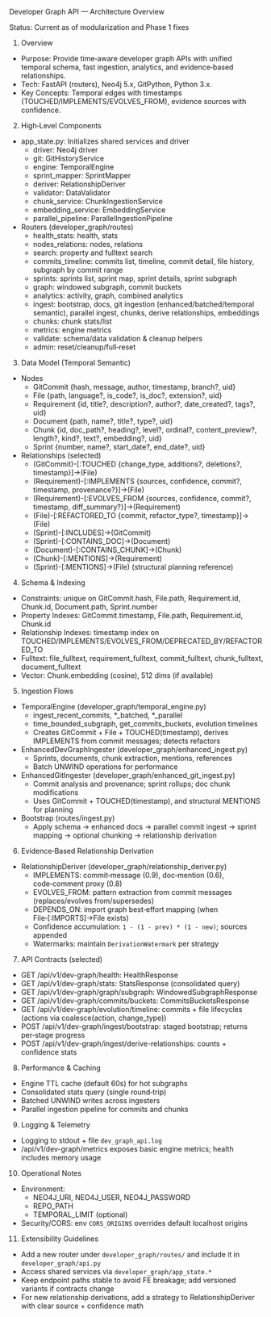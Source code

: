Developer Graph API — Architecture Overview

Status: Current as of modularization and Phase 1 fixes

1. Overview
- Purpose: Provide time‑aware developer graph APIs with unified temporal schema, fast ingestion, analytics, and evidence‑based relationships.
- Tech: FastAPI (routers), Neo4j 5.x, GitPython, Python 3.x.
- Key Concepts: Temporal edges with timestamps (TOUCHED/IMPLEMENTS/EVOLVES_FROM), evidence sources with confidence.

2. High‑Level Components
- app_state.py: Initializes shared services and driver
  - driver: Neo4j driver
  - git: GitHistoryService
  - engine: TemporalEngine
  - sprint_mapper: SprintMapper
  - deriver: RelationshipDeriver
  - validator: DataValidator
  - chunk_service: ChunkIngestionService
  - embedding_service: EmbeddingService
  - parallel_pipeline: ParallelIngestionPipeline
- Routers (developer_graph/routes)
  - health_stats: health, stats
  - nodes_relations: nodes, relations
  - search: property and fulltext search
  - commits_timeline: commits list, timeline, commit detail, file history, subgraph by commit range
  - sprints: sprints list, sprint map, sprint details, sprint subgraph
  - graph: windowed subgraph, commit buckets
  - analytics: activity, graph, combined analytics
  - ingest: bootstrap, docs, git ingestion (enhanced/batched/temporal semantic), parallel ingest, chunks, derive relationships, embeddings
  - chunks: chunk stats/list
  - metrics: engine metrics
  - validate: schema/data validation & cleanup helpers
  - admin: reset/cleanup/full‑reset

3. Data Model (Temporal Semantic)
- Nodes
  - GitCommit {hash, message, author, timestamp, branch?, uid}
  - File {path, language?, is_code?, is_doc?, extension?, uid}
  - Requirement {id, title?, description?, author?, date_created?, tags?, uid}
  - Document {path, name?, title?, type?, uid}
  - Chunk {id, doc_path?, heading?, level?, ordinal?, content_preview?, length?, kind?, text?, embedding?, uid}
  - Sprint {number, name?, start_date?, end_date?, uid}
- Relationships (selected)
  - (GitCommit)-[:TOUCHED {change_type, additions?, deletions?, timestamp}]->(File)
  - (Requirement)-[:IMPLEMENTS {sources, confidence, commit?, timestamp, provenance?}]->(File)
  - (Requirement)-[:EVOLVES_FROM {sources, confidence, commit?, timestamp, diff_summary?}]->(Requirement)
  - (File)-[:REFACTORED_TO {commit, refactor_type?, timestamp}]->(File)
  - (Sprint)-[:INCLUDES]->(GitCommit)
  - (Sprint)-[:CONTAINS_DOC]->(Document)
  - (Document)-[:CONTAINS_CHUNK]->(Chunk)
  - (Chunk)-[:MENTIONS]->(Requirement)
  - (Sprint)-[:MENTIONS]->(File) (structural planning reference)

4. Schema & Indexing
- Constraints: unique on GitCommit.hash, File.path, Requirement.id, Chunk.id, Document.path, Sprint.number
- Property Indexes: GitCommit.timestamp, File.path, Requirement.id, Chunk.id
- Relationship Indexes: timestamp index on TOUCHED/IMPLEMENTS/EVOLVES_FROM/DEPRECATED_BY/REFACTORED_TO
- Fulltext: file_fulltext, requirement_fulltext, commit_fulltext, chunk_fulltext, document_fulltext
- Vector: Chunk.embedding (cosine), 512 dims (if available)

5. Ingestion Flows
- TemporalEngine (developer_graph/temporal_engine.py)
  - ingest_recent_commits, *_batched, *_parallel
  - time_bounded_subgraph, get_commits_buckets, evolution timelines
  - Creates GitCommit + File + TOUCHED(timestamp), derives IMPLEMENTS from commit messages; detects refactors
- EnhancedDevGraphIngester (developer_graph/enhanced_ingest.py)
  - Sprints, documents, chunk extraction, mentions, references
  - Batch UNWIND operations for performance
- EnhancedGitIngester (developer_graph/enhanced_git_ingest.py)
  - Commit analysis and provenance; sprint rollups; doc chunk modifications
  - Uses GitCommit + TOUCHED(timestamp), and structural MENTIONS for planning
- Bootstrap (routes/ingest.py)
  - Apply schema → enhanced docs → parallel commit ingest → sprint mapping → optional chunking → relationship derivation

6. Evidence‑Based Relationship Derivation
- RelationshipDeriver (developer_graph/relationship_deriver.py)
  - IMPLEMENTS: commit‑message (0.9), doc‑mention (0.6), code‑comment proxy (0.8)
  - EVOLVES_FROM: pattern extraction from commit messages (replaces/evolves from/supersedes)
  - DEPENDS_ON: import graph best‑effort mapping (when File‑[:IMPORTS]->File exists)
  - Confidence accumulation: `1 - (1 - prev) * (1 - new)`; sources appended
  - Watermarks: maintain `DerivationWatermark` per strategy

7. API Contracts (selected)
- GET /api/v1/dev-graph/health: HealthResponse
- GET /api/v1/dev-graph/stats: StatsResponse (consolidated query)
- GET /api/v1/dev-graph/graph/subgraph: WindowedSubgraphResponse
- GET /api/v1/dev-graph/commits/buckets: CommitsBucketsResponse
- GET /api/v1/dev-graph/evolution/timeline: commits + file lifecycles (actions via coalesce(action, change_type))
- POST /api/v1/dev-graph/ingest/bootstrap: staged bootstrap; returns per‑stage progress
- POST /api/v1/dev-graph/ingest/derive-relationships: counts + confidence stats

8. Performance & Caching
- Engine TTL cache (default 60s) for hot subgraphs
- Consolidated stats query (single round‑trip)
- Batched UNWIND writes across ingesters
- Parallel ingestion pipeline for commits and chunks

9. Logging & Telemetry
- Logging to stdout + file `dev_graph_api.log`
- /api/v1/dev-graph/metrics exposes basic engine metrics; health includes memory usage

10. Operational Notes
- Environment:
  - NEO4J_URI, NEO4J_USER, NEO4J_PASSWORD
  - REPO_PATH
  - TEMPORAL_LIMIT (optional)
- Security/CORS: env `CORS_ORIGINS` overrides default localhost origins

11. Extensibility Guidelines
- Add a new router under `developer_graph/routes/` and include it in `developer_graph/api.py`
- Access shared services via `developer_graph/app_state.*`
- Keep endpoint paths stable to avoid FE breakage; add versioned variants if contracts change
- For new relationship derivations, add a strategy to RelationshipDeriver with clear source + confidence math

